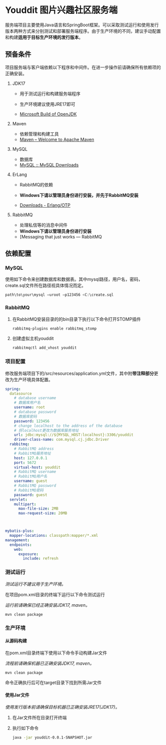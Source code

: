 # Youddit 图片兴趣社区服务端

服务端项目主要使用Java语言和SpringBoot框架。可以采取测试运行和使用发行版本两种方式来分别测试和部署服务端程序。由于生产环境的不同，建议手动配置和构建**适用于目标生产环境的发行版本**。

## 预备条件

项目服务端与客户端依赖以下程序和中间件。在进一步操作前请确保所有依赖项的正确安装。

1. JDK17
   
   - 用于测试运行和构建服务端程序
   
   - 生产环境建议使用JRE17即可
   
   - [Microsoft Build of OpenJDK](https://www.microsoft.com/openjdk)

2. Maven
   
   - 依赖管理和构建工具
   - [Maven – Welcome to Apache Maven](https://maven.apache.org/)

3. MySQL
   
   - 数据库
   - [MySQL :: MySQL Downloads](https://www.mysql.com/downloads/)

4. ErLang
   
   - RabbitMQ的依赖
   
   - **Windows下请以管理员身份进行安装，并先于RabbitMQ安装**
   
   - [Downloads - Erlang/OTP](https://www.erlang.org/downloads)

5. RabbitMQ
   
   - 处理私信等的消息中间件
   - **Windows下请以管理员身份进行安装**
   - [Messaging that just works — RabbitMQ

## 依赖配置

### MySQL

使用如下命令来创建数据库和数据表。其中mysql路径，用户名，密码，create.sql文件所在路径视具体情况而定。

```bash
path\to\your\mysql –uroot –p123456 <C:\create.sql
```

### RabbitMQ

1. 在RabbitMQ安装目录的的bin目录下执行以下命令打开STOMP插件
   
   ```bash
   rabbitmq-plugins enable rabbitmq_stomp
   ```

2. 创建虚拟主机youddit
   
   ```bash
   rabbitmqctl add_vhost youddit
   ```

### 项目配置

修改服务端项目下的/src/resources/application.yml文件，其中附**带注释部分**更改为生产环境具体配置。

```yml
spring:
  datasource
    # database username
    # 数据库用户名
    username: root
    # database password
    # 数据库密码
    password: 123456
    # change localhost to the address of the database
    # 将localhost更改为数据库服务地址
    url: jdbc:mysql://${MYSQL_HOST:localhost}:3306/youddit
    driver-class-name: com.mysql.cj.jdbc.Driver
  rabbitmq:
    # RabbitMQ address
    # RabbitMQ服务地址
    host: 127.0.0.1
    port: 5672
    virtual-host: youddit
    # RabbitMQ username
    # RabbitMQ用户名
    username: guest
    # RabbitMQ password
    # RabbitMQ密码
    password: guest
  servlet:
    multipart:
      max-file-size: 2MB
      max-request-size: 20MB



mybatis-plus:
  mapper-locations: classpath:mapper/*.xml
management:
  endpoints:
    web:
      exposure:
        include: refresh
```

### 测试运行

*测试运行不建议用于生产环境。*

在项目pom.xml目录的终端下运行以下命令测试运行

*运行前请确保已经正确安装JDK17, maven。*

```bash
mvn clean package
```

### 生产环境

#### 从源码构建

在pom.xml目录终端下使用以下命令手动构建Jar文件

*流程前请确保机器已正确安装JDK17, maven。*

```bash
mvn clean package
```

命令正确执行后可在target目录下找到所需Jar文件

#### 使用Jar文件

*使用发行版本前请确保目标机器已正确安装JRE17(JDK17)。*

1. 在Jar文件所在目录打开终端

2. 执行如下命令
   
   ```bash
   java -jar youddit-0.0.1-SNAPSHOT.jar
   ```
